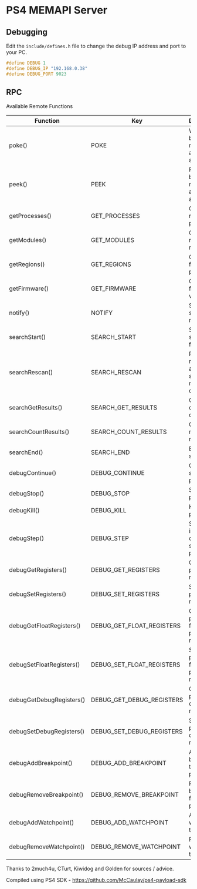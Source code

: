 # PS4 MEMAPI Server

## Debugging
Edit the `include/defines.h` file to change the debug IP address and port to your PC.
```c
#define DEBUG 1
#define DEBUG_IP "192.168.0.38"
#define DEBUG_PORT 9023
```

## RPC
Available Remote Functions

| Function                 | Key                       | Description                                                 |
| ------------------------ | ------------------------- | ----------------------------------------------------------- |
| poke()                   | POKE                      | Write a buffer to memory at a given addrss                  |
| peek()                   | PEEK                      | Read a buffer from memory at a given address                |
| getProcesses()           | GET_PROCESSES             | Get a list of running processes                             |
| getModules()             | GET_MODULES               | Get a list of running modules                               |
| getRegions()             | GET_REGIONS               | Get regions for a given process                             |
| getFirmware()            | GET_FIRMWARE              | Get the firmware version                                    |
| notify()                 | NOTIFY                    | Send a system notification                                  |
| searchStart()            | SEARCH_START              | Start searching for data                                    |
| searchRescan()           | SEARCH_RESCAN             | Rescan results from a previous search for a new set of data |
| searchGetResults()       | SEARCH_GET_RESULTS        | Get the current list of results                             |
| searchCountResults()     | SEARCH_COUNT_RESULTS      | Get the number of results                                   |
| searchEnd()              | SEARCH_END                | End the search                                              |
| debugContinue()          | DEBUG_CONTINUE            | Continue a stopped process                                  |
| debugStop()              | DEBUG_STOP                | Stop a process                                              |
| debugKill()              | DEBUG_KILL                | Kill a process                                              |
| debugStep()              | DEBUG_STEP                | Step one instruction on a stopped process                   |
| debugGetRegisters()      | DEBUG_GET_REGISTERS       | Get a processes registers                                   |
| debugSetRegisters()      | DEBUG_SET_REGISTERS       | Set a processes registers                                   |
| debugGetFloatRegisters() | DEBUG_GET_FLOAT_REGISTERS | Get a processes floating point registers                    |
| debugSetFloatRegisters() | DEBUG_SET_FLOAT_REGISTERS | Set a processes floating point registers                    |
| debugGetDebugRegisters() | DEBUG_GET_DEBUG_REGISTERS | Get a processes debug registers                             |
| debugSetDebugRegisters() | DEBUG_SET_DEBUG_REGISTERS | Set a processes debug registers                             |
| debugAddBreakpoint()     | DEBUG_ADD_BREAKPOINT      | Add a breakpoint to the process                             |
| debugRemoveBreakpoint()  | DEBUG_REMOVE_BREAKPOINT   | Remove a breakpoint from the process                        |
| debugAddWatchpoint()     | DEBUG_ADD_WATCHPOINT      | Add a watch to the process                                  |
| debugRemoveWatchpoint()  | DEBUG_REMOVE_WATCHPOINT   | Remove a watch from the process                             |


Thanks to 2much4u, CTurt, Kiwidog and Golden for sources / advice.

Compiled using PS4 SDK - https://github.com/McCaulay/ps4-payload-sdk